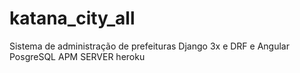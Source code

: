 # katana_city_all
Sistema de administração de prefeituras Django 3x e DRF e Angular PosgreSQL APM SERVER heroku

